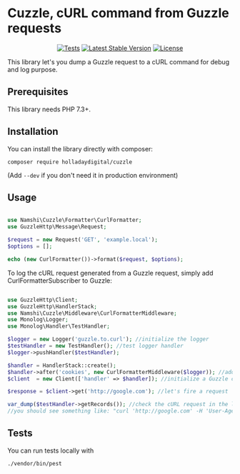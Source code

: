 # Cuzzle, cURL command from Guzzle requests

<p align="center">
    <a href="https://github.com/octoper/cuzzle/actions?query=workflow%3ATests"><img src="https://github.com/octoper/cuzzle/workflows/Tests/badge.svg" alt="Tests"/></a> 
<a href="https://packagist.org/packages/octoper/cuzzle"><img src="https://img.shields.io/packagist/v/octoper/cuzzle?label=stable" alt="Latest Stable Version"/></a>
<a href="https://packagist.org/packages/octoper/cuzzle"><img src="https://img.shields.io/packagist/l/octoper/cuzzle.svg" alt="License"/></a>
</p>

This library let's you dump a Guzzle request to a cURL command for debug and log purpose.

## Prerequisites

This library needs PHP 7.3+.

## Installation

You can install the library directly with composer:
```
composer require holladaydigital/cuzzle
```
(Add `--dev` if you don't need it in production environment)

## Usage

```php

use Namshi\Cuzzle\Formatter\CurlFormatter;
use GuzzleHttp\Message\Request;

$request = new Request('GET', 'example.local');
$options = [];

echo (new CurlFormatter())->format($request, $options);

```

To log the cURL request generated from a Guzzle request, simply add CurlFormatterSubscriber to Guzzle:

```php

use GuzzleHttp\Client;
use GuzzleHttp\HandlerStack;
use Namshi\Cuzzle\Middleware\CurlFormatterMiddleware;
use Monolog\Logger;
use Monolog\Handler\TestHandler;

$logger = new Logger('guzzle.to.curl'); //initialize the logger
$testHandler = new TestHandler(); //test logger handler
$logger->pushHandler($testHandler);

$handler = HandlerStack::create();
$handler->after('cookies', new CurlFormatterMiddleware($logger)); //add the cURL formatter middleware
$client  = new Client(['handler' => $handler]); //initialize a Guzzle client

$response = $client->get('http://google.com'); //let's fire a request

var_dump($testHandler->getRecords()); //check the cURL request in the logs, 
//you should see something like: "curl 'http://google.com' -H 'User-Agent: Guzzle/4.2.1 curl/7.37.1 PHP/5.5.16"

```

## Tests

You can run tests locally with

```
./vendor/bin/pest
```
